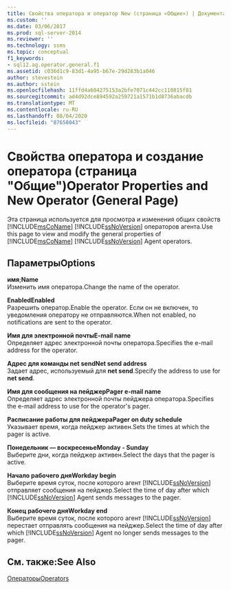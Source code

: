 ```yaml
---
title: Свойства оператора и оператор New (страница «Общие») | Документация Майкрософт
ms.custom: ''
ms.date: 03/06/2017
ms.prod: sql-server-2014
ms.reviewer: ''
ms.technology: ssms
ms.topic: conceptual
f1_keywords:
- sql12.ag.operator.general.f1
ms.assetid: c036d1c9-83d1-4a95-b67e-29d283b1a046
author: stevestein
ms.author: sstein
ms.openlocfilehash: 11ffd4a604275153a2bfe7071c442cc110815f81
ms.sourcegitcommit: ad4d92dce894592a259721a1571b1d8736abacdb
ms.translationtype: MT
ms.contentlocale: ru-RU
ms.lasthandoff: 08/04/2020
ms.locfileid: "87658043"
---
```

# <a name="operator-properties-and-new-operator-general-page"></a><span data-ttu-id="7c867-102">Свойства оператора и создание оператора (страница "Общие")</span><span class="sxs-lookup"><span data-stu-id="7c867-102">Operator Properties and New Operator (General Page)</span></span>
  <span data-ttu-id="7c867-103">Эта страница используется для просмотра и изменения общих свойств [!INCLUDE[msCoName](../../includes/msconame-md.md)] [!INCLUDE[ssNoVersion](../../includes/ssnoversion-md.md)] операторов агента.</span><span class="sxs-lookup"><span data-stu-id="7c867-103">Use this page to view and modify the general properties of [!INCLUDE[msCoName](../../includes/msconame-md.md)] [!INCLUDE[ssNoVersion](../../includes/ssnoversion-md.md)] Agent operators.</span></span>  
  
## <a name="options"></a><span data-ttu-id="7c867-104">Параметры</span><span class="sxs-lookup"><span data-stu-id="7c867-104">Options</span></span>  
 <span data-ttu-id="7c867-105">**имя**;</span><span class="sxs-lookup"><span data-stu-id="7c867-105">**Name**</span></span>  
 <span data-ttu-id="7c867-106">Изменить имя оператора.</span><span class="sxs-lookup"><span data-stu-id="7c867-106">Change the name of the operator.</span></span>  
  
 <span data-ttu-id="7c867-107">**Enabled**</span><span class="sxs-lookup"><span data-stu-id="7c867-107">**Enabled**</span></span>  
 <span data-ttu-id="7c867-108">Разрешить оператор.</span><span class="sxs-lookup"><span data-stu-id="7c867-108">Enable the operator.</span></span> <span data-ttu-id="7c867-109">Если он не включен, то уведомления оператору не отправляются.</span><span class="sxs-lookup"><span data-stu-id="7c867-109">When not enabled, no notifications are sent to the operator.</span></span>  
  
 <span data-ttu-id="7c867-110">**Имя для электронной почты**</span><span class="sxs-lookup"><span data-stu-id="7c867-110">**E-mail name**</span></span>  
 <span data-ttu-id="7c867-111">Определяет адрес электронной почты оператора.</span><span class="sxs-lookup"><span data-stu-id="7c867-111">Specifies the e-mail address for the operator.</span></span>  
  
 <span data-ttu-id="7c867-112">**Адрес для команды net send**</span><span class="sxs-lookup"><span data-stu-id="7c867-112">**Net send address**</span></span>  
 <span data-ttu-id="7c867-113">Задает адрес, используемый для **net send**.</span><span class="sxs-lookup"><span data-stu-id="7c867-113">Specify the address to use for **net send**.</span></span>  
  
 <span data-ttu-id="7c867-114">**Имя для сообщения на пейджер**</span><span class="sxs-lookup"><span data-stu-id="7c867-114">**Pager e-mail name**</span></span>  
 <span data-ttu-id="7c867-115">Определяет адрес электронной почты пейджера оператора.</span><span class="sxs-lookup"><span data-stu-id="7c867-115">Specifies the e-mail address to use for the operator's pager.</span></span>  
  
 <span data-ttu-id="7c867-116">**Расписание работы для пейджера**</span><span class="sxs-lookup"><span data-stu-id="7c867-116">**Pager on duty schedule**</span></span>  
 <span data-ttu-id="7c867-117">Указывает время, когда пейджер активен.</span><span class="sxs-lookup"><span data-stu-id="7c867-117">Sets the times at which the pager is active.</span></span>  
  
 <span data-ttu-id="7c867-118">**Понедельник — воскресенье**</span><span class="sxs-lookup"><span data-stu-id="7c867-118">**Monday - Sunday**</span></span>  
 <span data-ttu-id="7c867-119">Выберите дни, когда пейджер активен.</span><span class="sxs-lookup"><span data-stu-id="7c867-119">Select the days that the pager is active.</span></span>  
  
 <span data-ttu-id="7c867-120">**Начало рабочего дня**</span><span class="sxs-lookup"><span data-stu-id="7c867-120">**Workday begin**</span></span>  
 <span data-ttu-id="7c867-121">Выберите время суток, после которого агент [!INCLUDE[ssNoVersion](../../includes/ssnoversion-md.md)] отправляет сообщения на пейджер.</span><span class="sxs-lookup"><span data-stu-id="7c867-121">Select the time of day after which [!INCLUDE[ssNoVersion](../../includes/ssnoversion-md.md)] Agent sends messages to the pager.</span></span>  
  
 <span data-ttu-id="7c867-122">**Конец рабочего дня**</span><span class="sxs-lookup"><span data-stu-id="7c867-122">**Workday end**</span></span>  
 <span data-ttu-id="7c867-123">Выберите время суток, после которого агент [!INCLUDE[ssNoVersion](../../includes/ssnoversion-md.md)] перестает отправлять сообщения на пейджер.</span><span class="sxs-lookup"><span data-stu-id="7c867-123">Select the time of day after which [!INCLUDE[ssNoVersion](../../includes/ssnoversion-md.md)] Agent no longer sends messages to the pager.</span></span>  
  
## <a name="see-also"></a><span data-ttu-id="7c867-124">См. также:</span><span class="sxs-lookup"><span data-stu-id="7c867-124">See Also</span></span>  
 [<span data-ttu-id="7c867-125">Операторы</span><span class="sxs-lookup"><span data-stu-id="7c867-125">Operators</span></span>](operators.md)  
  
  
